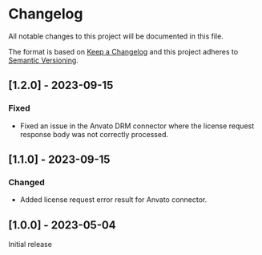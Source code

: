 # Changelog

All notable changes to this project will be documented in this file.

The format is based on [Keep a Changelog](http://keepachangelog.com/en/1.0.0/)
and this project adheres to [Semantic Versioning](http://semver.org/spec/v2.0.0.html).

## [1.2.0] - 2023-09-15

### Fixed

- Fixed an issue in the Anvato DRM connector where the license request response body was not correctly processed.

## [1.1.0] - 2023-09-15

### Changed

- Added license request error result for Anvato connector.

## [1.0.0] - 2023-05-04

Initial release
